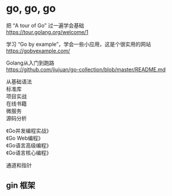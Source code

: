 # go, go, go


把 “A tour of Go” 过一遍学会基础  
https://tour.golang.org/welcome/1  

学习 “Go by example”，学会一些小应用，这是个很实用的网站  
https://gobyexample.com/

Golang从入门到跑路  
https://github.com/jiujuan/go-collection/blob/master/README.md

从基础语法  
标准库  
项目实战  
在线书籍  
微服务  
源码分析  


《Go并发编程实战》  
《Go Web编程》  
《Go语言高级编程》  
《Go语言核心编程》  

通道和指针  


## gin 框架




